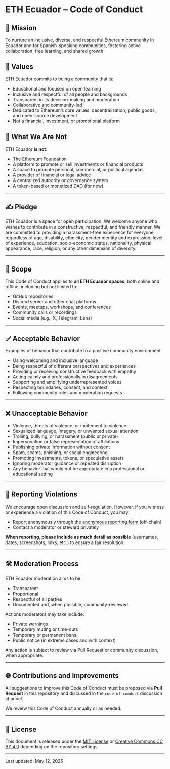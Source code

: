 # ETH Ecuador – Code of Conduct

## 🎯 Mission

To nurture an inclusive, diverse, and respectful Ethereum community in Ecuador and for Spanish-speaking communities, fostering active collaboration, free learning, and shared growth.

## 💫 Values

ETH Ecuador commits to being a community that is:

- Educational and focused on open learning
- Inclusive and respectful of all people and backgrounds
- Transparent in its decision-making and moderation
- Collaborative and community-led
- Dedicated to Ethereum’s core values: decentralization, public goods, and open-source development
- Not a financial, investment, or promotional platform

## 🚫 What We Are Not

ETH Ecuador **is not**:

- The Ethereum Foundation
- A platform to promote or sell investments or financial products
- A space to promote personal, commercial, or political agendas
- A provider of financial or legal advice
- A centralized authority or governance system
- A token-based or monetized DAO (for now)

---

## ✍️ Pledge

ETH Ecuador is a space for open participation. We welcome anyone who wishes to contribute in a constructive, respectful, and friendly manner. We are committed to providing a harassment-free experience for everyone, regardless of age, disability, ethnicity, gender identity and expression, level of experience, education, socio-economic status, nationality, physical appearance, race, religion, or any other dimension of diversity.

---

## 🧭 Scope

This Code of Conduct applies to **all ETH Ecuador spaces**, both online and offline, including but not limited to:

- GitHub repositories
- Discord server and other chat platforms
- Events, meetups, workshops, and conferences
- Community calls or recordings
- Social media (e.g., X, Telegram, Lens)

---

## ✅ Acceptable Behavior

Examples of behavior that contribute to a positive community environment:

- Using welcoming and inclusive language
- Being respectful of different perspectives and experiences
- Providing or receiving constructive feedback with empathy
- Acting calmly and professionally in disagreements
- Supporting and amplifying underrepresented voices
- Respecting boundaries, consent, and context
- Following community rules and moderation requests

---

## ❌ Unacceptable Behavior

- Violence, threats of violence, or incitement to violence
- Sexualized language, imagery, or unwanted sexual attention
- Trolling, bullying, or harassment (public or private)
- Impersonation or false representation of affiliations
- Publishing private information without consent
- Spam, scams, phishing, or social engineering
- Promoting investments, tokens, or speculative assets
- Ignoring moderator guidance or repeated disruption
- Any behavior that would not be appropriate in a professional or educational setting

---

## 📣 Reporting Violations

We encourage open discussion and self-regulation. However, if you witness or experience a violation of this Code of Conduct, you may:

- Report anonymously through the [anonymous reporting form](https://forms.ethecuador.org/anónimo-coc) (off-chain)
- Contact a moderator or steward privately

**When reporting, please include as much detail as possible** (usernames, dates, screenshots, links, etc.) to ensure a fair resolution.

---

## 🛠️ Moderation Process

ETH Ecuador moderation aims to be:

- Transparent
- Proportional
- Respectful of all parties
- Documented and, when possible, community-reviewed

Actions moderators may take include:

- Private warnings
- Temporary muting or time-outs
- Temporary or permanent bans
- Public notice (in extreme cases and with context)

Any action is subject to review via Pull Request or community discussion, when appropriate.

---

## 🌐 Contributions and Improvements

All suggestions to improve this Code of Conduct must be proposed via **Pull Request** in this repository and discussed in the `code-of-conduct` discussion channel.

We review this Code of Conduct annually or as needed.

---

## 🧾 License

This document is released under the [MIT License](./LICENSE) or [Creative Commons CC BY 4.0](https://creativecommons.org/licenses/by/4.0/) depending on the repository settings.

---

Last updated: May 12, 2025
